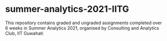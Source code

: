 # summer-analytics-2021-IITG
This repository contains graded and ungraded assignments completed over 6 weeks in Summer Analytics 2021, organised by Consulting and Analytics Club, IIT Guwahati
